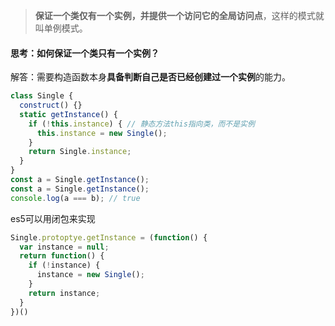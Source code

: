 >**保证一个类仅有一个实例，并提供一个访问它的全局访问点**，这样的模式就叫单例模式。

#### 思考：如何保证一个类只有一个实例？
解答：需要构造函数本身**具备判断自己是否已经创建过一个实例**的能力。
```javascript
class Single {
  construct() {}
  static getInstance() {
    if (!this.instance) { // 静态方法this指向类，而不是实例
      this.instance = new Single();
    }
    return Single.instance;
  }
}
const a = Single.getInstance();
const a = Single.getInstance();
console.log(a === b); // true
```
es5可以用闭包来实现
```javascript
Single.protoptye.getInstance = (function() {
  var instance = null;
  return function() {
    if (!instance) {
      instance = new Single();
    }
    return instance;
  }
})()
```
